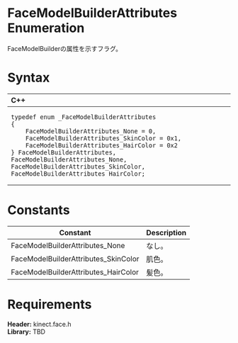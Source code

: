 FaceModelBuilderAttributes Enumeration  
======================================  

FaceModelBuilderの属性を示すフラグ。 <span id="syntaxSection"></span>

Syntax  
======  

<table>
<colgroup>
<col width="100%" />
</colgroup>
<thead>
<tr class="header">
<th align="left">C++</th>
</tr>
</thead>
<tbody>
<tr class="odd">
<td align="left"><pre><code>typedef enum _FaceModelBuilderAttributes  
{  
    FaceModelBuilderAttributes_None = 0,  
    FaceModelBuilderAttributes_SkinColor = 0x1,  
    FaceModelBuilderAttributes_HairColor = 0x2  
} FaceModelBuilderAttributes, FaceModelBuilderAttributes_None, FaceModelBuilderAttributes_SkinColor, FaceModelBuilderAttributes_HairColor;</code></pre></td>
</tr>
</tbody>
</table>

<span id="ID4E6"></span>

Constants  
=========  

| Constant                              | Description |
|---------------------------------------|-------------|
| FaceModelBuilderAttributes\_None      | なし。        |
| FaceModelBuilderAttributes\_SkinColor | 肌色。       |
| FaceModelBuilderAttributes\_HairColor | 髪色。       |

<span id="requirements"></span>

Requirements  
============  

**Header:** kinect.face.h  
**Library:** TBD  



<!--Please do not edit the data in the comment block below.-->
<!--
TOCTitle : FaceModelBuilderAttributes Enumeration
RLTitle : FaceModelBuilderAttributes Enumeration
KeywordK : FaceModelBuilderAttributes enumeration
HelpPriority : 2
KeywordF : FaceModelBuilderAttributes
KeywordF : Microsoft.Kinect.face.FaceModelBuilderAttributes
KeywordA : T:Microsoft.Kinect.face.FaceModelBuilderAttributes
AssetID : T:Microsoft.Kinect.face.FaceModelBuilderAttributes
Locale : en-us
CommunityContent : 1
APIType : Managed
APILocation : 
APIName : Microsoft.Kinect.face.FaceModelBuilderAttributes
TargetOS : Windows
TopicType : kbSyntax
DevLang : C++
DocSet : K4Wv2
ProjType : K4Wv2Proj
Technology : Kinect for Windows
Product : Kinect for Windows SDK v2
productversion : 20
-->
